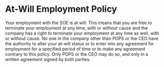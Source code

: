 # At-Will Employment Policy

Your employment with the SOE is at will. This means that you are free to terminate your employment at any time, with or without cause and the company has a right to terminate your employment at any time as well, with or without cause. No one in the company other than POPS or the CEO have the authority to alter your at-will status or to enter into any agreement for employment for a specified period of time or to make any agreement contrary to this policy. Only POPS or the CEO may do so, and only in a written agreement signed by both parties.
